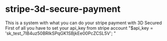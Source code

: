 # stripe-3d-secure-payment
This is a system with what you can do your stripe payment with 3D Secured
First of all you have to set your api_key from stripe account 
"$api_key = 'sk_test_7IB4uz50BRIkSPqGK1SBjkEe00PcZCSL5V'; "